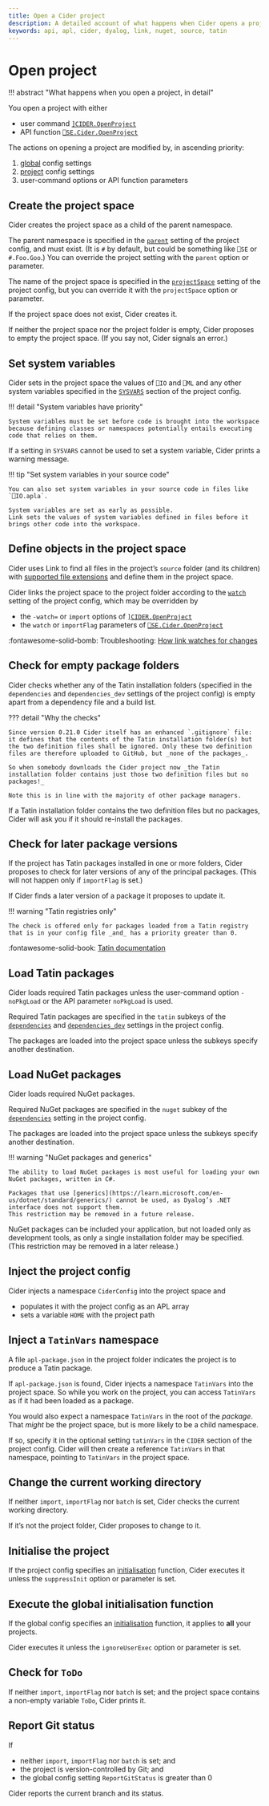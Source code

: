 ```yaml
---
title: Open a Cider project
description: A detailed account of what happens when Cider opens a project
keywords: api, apl, cider, dyalog, link, nuget, source, tatin
---
```


# Open project

!!! abstract "What happens when you open a project, in detail"

You open a project with either

-   user command [`]CIDER.OpenProject`](user-commands.md#open-project)
-   API function [`⎕SE.Cider.OpenProject`](api.md#open-project) 

The actions on opening a project are modified by, in ascending priority:

1. [global](configuration.md#global-configuration) config settings
1. [project](configuration.md#project-configuration) config settings
1. user-command options or API function parameters


## Create the project space

Cider creates the project space as a child of the parent namespace.

The parent namespace is specified in the [`parent`](configuration.md#parent) setting of the project config, and must exist. (It is `#` by default, but could be something like `⎕SE` or `#.Foo.Goo`.) 
You can override the project setting with the `parent` option or parameter.

The name of the project space is specified in the [`projectSpace`](configuration.md#projectspace) setting of the project config, but you can override it with the `projectSpace` option or parameter.

If the project space does not exist, Cider creates it.

If neither the project space nor the project folder is empty, Cider proposes to empty the project space.
(If you say not, Cider signals an error.)


## Set system variables

Cider sets in the project space the values of `⎕IO` and `⎕ML` and any other system variables specified in the [`SYSVARS`](configuration.md#sysvars) section of the project config.

!!! detail "System variables have priority"

	System variables must be set before code is brought into the workspace because defining classes or namespaces potentially entails executing code that relies on them.

If a setting in `SYSVARS` cannot be used to set a system variable, Cider prints a warning message.

!!! tip "Set system variables in your source code"

	You can also set system variables in your source code in files like `⎕IO.apla`.

	System variables are set as early as possible.
	Link sets the values of system variables defined in files before it brings other code into the workspace.


## Define objects in the project space

Cider uses Link to find all files in the project’s `source` folder (and its children) with [supported file extensions](https://dyalog.github.io/link/4.0/Usage/Arrays/) and define them in the project space.

Cider links the project space to the project folder according to the [`watch`](configuration.md#watch) setting of the project config, which may be overridden by 

-   the `-watch=` or `import` options of [`]CIDER.OpenProject`](user-commands.md#open-project)
-   the `watch` or `importFlag` parameters of [`⎕SE.Cider.OpenProject`](api.md#open-project)

:fontawesome-solid-bomb:
Troubleshooting: [How link watches for changes](troubleshooting.md#how-link-watches-for-changes)


## Check for empty package folders

Cider checks whether any of the Tatin installation folders (specified in the `dependencies` and `dependencies_dev` settings of the project config) is empty apart from a dependency file and a build list.

??? detail "Why the checks"

	Since version 0.21.0 Cider itself has an enhanced `.gitignore` file: it defines that the contents of the Tatin installation folder(s) but the two definition files shall be ignored. Only these two definition files are therefore uploaded to GitHub, but _none of the packages_.

	So when somebody downloads the Cider project now _the Tatin installation folder contains just those two definition files but no packages!_

	Note this is in line with the majority of other package managers.

If a Tatin installation folder contains the two definition files but no packages, Cider will ask you if it should re-install the packages.


## Check for later package versions

If the project has Tatin packages installed in one or more folders, Cider proposes to check for later versions of any of the principal packages. (This will not happen only if `importFlag` is set.)

If Cider finds a later version of a package it proposes to update it.

!!! warning "Tatin registries only"

	The check is offered only for packages loaded from a Tatin registry that is in your config file _and_ has a priority greater than 0. 

:fontawesome-solid-book:
[Tatin documentation](https://tatin.dev/v1/documentation)


## Load Tatin packages

Cider loads required Tatin packages unless the user-command option `-noPkgLoad` or the API parameter `noPkgLoad` is used.

Required Tatin packages are specified in the `tatin` subkeys of the [`dependencies`](configuration.md#dependencies) and [`dependencies_dev`](configuration.md#dependencies-dev) settings in the project config.

The packages are loaded into the project space unless the subkeys specify another destination.


## Load NuGet packages

Cider loads required NuGet packages.

Required NuGet packages are specified in the `nuget` subkey of the [`dependencies`](configuration.md#dependencies) setting in the project config.

The packages are loaded into the project space unless the subkeys specify another destination.

!!! warning "NuGet packages and generics"

	The ability to load NuGet packages is most useful for loading your own NuGet packages, written in C#.

	Packages that use [generics](https://learn.microsoft.com/en-us/dotnet/standard/generics/) cannot be used, as Dyalog’s .NET interface does not support them.
	This restriction may be removed in a future release.

NuGet packages can be included your application, but not loaded only as development tools, as only a single installation folder may be specified. 
(This restriction may be removed in a later release.)


## Inject the project config

Cider injects a namespace `CiderConfig` into the project space and

-   populates it with the project config as an APL array
-   sets a variable `HOME` with the project path


## Inject a `TatinVars` namespace

A file `apl-package.json` in the project folder indicates the project is to produce a Tatin package.

If `apl-package.json` is found, Cider injects a namespace `TatinVars` into the project space.
So while you work on the project, you can access `TatinVars` as if it had been loaded as a package.

You would also expect a namespace `TatinVars` in the root of the _package_. That _might_ be the project space, but is more likely to be a child namespace.

If so, specify it in the optional setting `tatinVars` in the `CIDER` section of the project config.
Cider will then create a reference `TatinVars` in that namespace, pointing to `TatinVars` in the project space.


## Change the current working directory

If neither `import`, `importFlag` nor `batch` is set, Cider checks the current working directory. 

If it’s not the project folder, Cider proposes to change to it.


## Initialise the project

If the project config specifies an [initialisation](configuration.md#init) function, Cider executes it unless the `suppressInit` option or parameter is set.


## Execute the global initialisation function

If the global config specifies an [initialisation](configuration.md#executeafterprojectopen) function, it applies to __all__ your projects.

Cider executes it unless the `ignoreUserExec` option or parameter is set.


## Check for `ToDo`

If neither `import`, `importFlag` nor `batch` is set; and the project space contains a non-empty variable `ToDo`, Cider prints it.


## Report Git status

If 

-   neither `import`, `importFlag` nor `batch` is set; and
-   the project is version-controlled by Git; and
-   the global config setting `ReportGitStatus` is greater than 0

Cider reports the current branch and its status.

